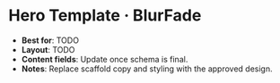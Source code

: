 # Hero Template · BlurFade

- **Best for**: TODO
- **Layout**: TODO
- **Content fields**: Update once schema is final.
- **Notes**: Replace scaffold copy and styling with the approved design.
